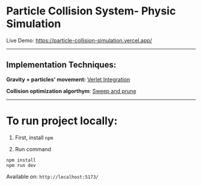 
# Particle Collision System- Physic Simulation
Live Demo: https://particle-collision-simulation.vercel.app/
_______________________________________
## **Implementation Techniques:**

**Gravity + particles' movement:** [Verlet Integration](https://pikuma.com/blog/verlet-integration-2d-cloth-physics-simulation)

**Collision optimization algorthym**: [Sweep and prune](https://leanrada.com/notes/sweep-and-prune-2/)


_______________________________________

# To run project locally:
1. First, install `npm`

2. Run command
```angular2html
npm install
npm run dev
```
Available on: `http://localhost:5173/`


